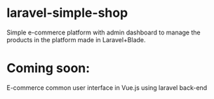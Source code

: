 # laravel-simple-shop
Simple e-commerce platform with admin dashboard to manage the products in the platform made in Laravel+Blade.

<h1>Coming soon:</h1>
E-commerce common user interface in Vue.js using laravel back-end


